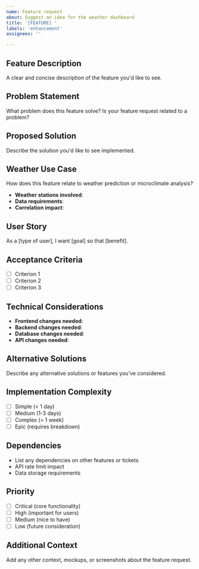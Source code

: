 ```yaml
---
name: Feature request
about: Suggest an idea for the weather dashboard
title: '[FEATURE] '
labels: 'enhancement'
assignees: ''

---
```


## Feature Description
A clear and concise description of the feature you'd like to see.

## Problem Statement
What problem does this feature solve? Is your feature request related to a problem?

## Proposed Solution
Describe the solution you'd like to see implemented.

## Weather Use Case
How does this feature relate to weather prediction or microclimate analysis?
- **Weather stations involved**: 
- **Data requirements**: 
- **Correlation impact**: 

## User Story
As a [type of user], I want [goal] so that [benefit].

## Acceptance Criteria
- [ ] Criterion 1
- [ ] Criterion 2
- [ ] Criterion 3

## Technical Considerations
- **Frontend changes needed**: 
- **Backend changes needed**: 
- **Database changes needed**: 
- **API changes needed**: 

## Alternative Solutions
Describe any alternative solutions or features you've considered.

## Implementation Complexity
- [ ] Simple (< 1 day)
- [ ] Medium (1-3 days)
- [ ] Complex (> 1 week)
- [ ] Epic (requires breakdown)

## Dependencies
- List any dependencies on other features or tickets
- API rate limit impact
- Data storage requirements

## Priority
- [ ] Critical (core functionality)
- [ ] High (important for users)
- [ ] Medium (nice to have)
- [ ] Low (future consideration)

## Additional Context
Add any other context, mockups, or screenshots about the feature request.